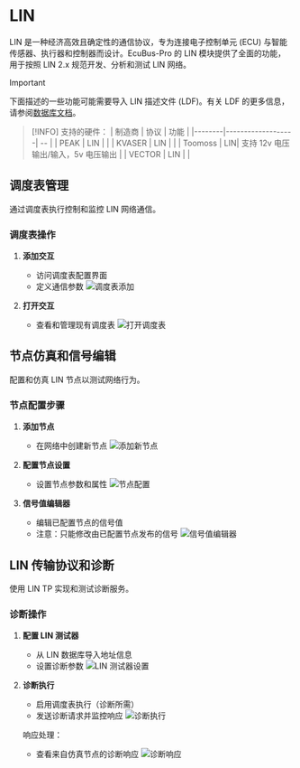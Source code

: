 # LIN

LIN 是一种经济高效且确定性的通信协议，专为连接电子控制单元 (ECU) 与智能传感器、执行器和控制器而设计。EcuBus-Pro 的 LIN 模块提供了全面的功能，用于按照 LIN 2.x 规范开发、分析和测试 LIN 网络。

> [!IMPORTANT]
> 下面描述的一些功能可能需要导入 LIN 描述文件 (LDF)。有关 LDF 的更多信息，请参阅[数据库文档](./../ldf)。

> [!INFO]
> 支持的硬件：
> | 制造商 | 协议 | 功能 |
> |--------|-------------------| -- |
> | PEAK | LIN | |
> | KVASER | LIN | |
> | Toomoss | LIN| 支持 12v 电压输出/输入，5v 电压输出   |
> | VECTOR | LIN | |
 

## 调度表管理

通过调度表执行控制和监控 LIN 网络通信。

### 调度表操作

1. **添加交互**

   - 访问调度表配置界面
   - 定义通信参数
     ![调度表添加](../../../media/um/lin/image.png)

2. **打开交互**
   - 查看和管理现有调度表
     ![打开调度表](../../../media/um/lin/image-1.png)

## 节点仿真和信号编辑

配置和仿真 LIN 节点以测试网络行为。

### 节点配置步骤

1. **添加节点**

   - 在网络中创建新节点
     ![添加新节点](../../../media/um/lin/image-2.png)

2. **配置节点设置**

   - 设置节点参数和属性
     ![节点配置](../../../media/um/lin/image-3.png)

3. **信号值编辑器**
   - 编辑已配置节点的信号值
   - 注意：只能修改由已配置节点发布的信号
     ![信号值编辑器](../../../media/um/lin/image-4.png)

## LIN 传输协议和诊断

使用 LIN TP 实现和测试诊断服务。

### 诊断操作

1. **配置 LIN 测试器**

   - 从 LIN 数据库导入地址信息
   - 设置诊断参数
     ![LIN 测试器设置](../../../media/um/lin/image-5.png)

2. **诊断执行**

   - 启用调度表执行（诊断所需）
   - 发送诊断请求并监控响应
     ![诊断执行](../../../media/um/lin/image-6.png)

   响应处理：

   - 查看来自仿真节点的诊断响应
     ![诊断响应](../../../media/um/lin/image-7.png)

